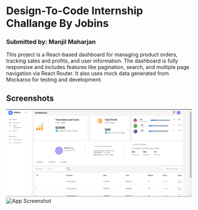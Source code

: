 
# Design-To-Code Internship Challange By Jobins
### Submitted by: Manjil Maharjan

This project is a React-based dashboard for managing product orders, tracking sales and profits, and user information. The dashboard is fully responsive and includes features like pagination, search, and multiple page navigation via React Router. It also uses mock data generated from Mockaroo for testing and development.

## Screenshots

![App Screenshot](public/readmeimages/Dashboard1.png)
![App Screenshot](../frontend/public/readmeimages/Dashboard1.png)

